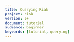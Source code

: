 ```yaml
---
title: Querying Riak
project: riak
version: 0+
document: tutorial
audience: beginner
keywords: [tutorial, querying]
---
```


